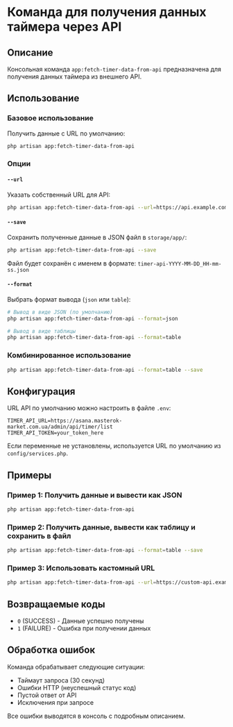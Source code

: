 # Команда для получения данных таймера через API

## Описание

Консольная команда `app:fetch-timer-data-from-api` предназначена для получения данных таймера из внешнего API.

## Использование

### Базовое использование

Получить данные с URL по умолчанию:

```bash
php artisan app:fetch-timer-data-from-api
```

### Опции

#### `--url`
Указать собственный URL для API:

```bash
php artisan app:fetch-timer-data-from-api --url=https://api.example.com/timer/data
```

#### `--save`
Сохранить полученные данные в JSON файл в `storage/app/`:

```bash
php artisan app:fetch-timer-data-from-api --save
```

Файл будет сохранён с именем в формате: `timer-api-YYYY-MM-DD_HH-mm-ss.json`

#### `--format`
Выбрать формат вывода (`json` или `table`):

```bash
# Вывод в виде JSON (по умолчанию)
php artisan app:fetch-timer-data-from-api --format=json

# Вывод в виде таблицы
php artisan app:fetch-timer-data-from-api --format=table
```

### Комбинированное использование

```bash
php artisan app:fetch-timer-data-from-api --format=table --save
```

## Конфигурация

URL API по умолчанию можно настроить в файле `.env`:

```env
TIMER_API_URL=https://asana.masterok-market.com.ua/admin/api/timer/list
TIMER_API_TOKEN=your_token_here
```

Если переменные не установлены, используется URL по умолчанию из `config/services.php`.

## Примеры

### Пример 1: Получить данные и вывести как JSON

```bash
php artisan app:fetch-timer-data-from-api
```

### Пример 2: Получить данные, вывести как таблицу и сохранить в файл

```bash
php artisan app:fetch-timer-data-from-api --format=table --save
```

### Пример 3: Использовать кастомный URL

```bash
php artisan app:fetch-timer-data-from-api --url=https://custom-api.example.com/data
```

## Возвращаемые коды

- `0` (SUCCESS) - Данные успешно получены
- `1` (FAILURE) - Ошибка при получении данных

## Обработка ошибок

Команда обрабатывает следующие ситуации:
- Таймаут запроса (30 секунд)
- Ошибки HTTP (неуспешный статус код)
- Пустой ответ от API
- Исключения при запросе

Все ошибки выводятся в консоль с подробным описанием.
